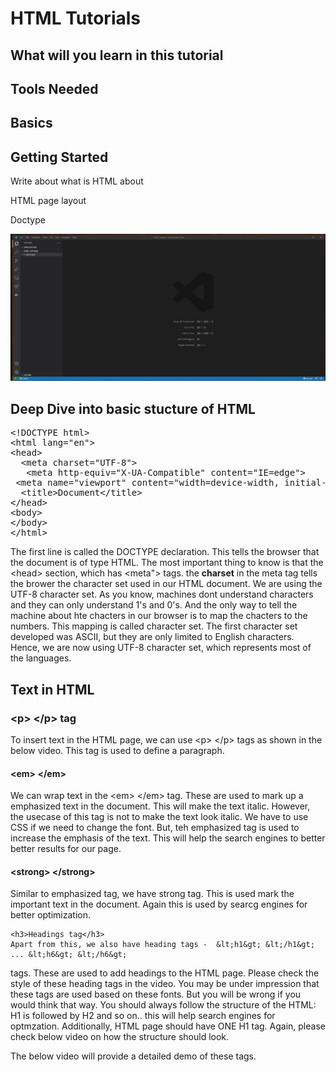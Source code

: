 <h1>HTML Tutorials</h1>

<h2>What will you learn in this tutorial</h2>

<h2>Tools Needed</h2>


<h2>Basics</h2>

<h2> Getting Started </h2>

<p> Write about what is HTML about </p>

<p> HTML page layout</p>

<p> Doctype </p>
<img src="https://github.com/bharath9788/HTML-tutorial/blob/5cb843d3a5925d2eea464877b6acc27fa700c9e6/1.gif" alt="basics" />


<h2> Deep Dive into basic stucture of HTML </h2>

<pre>
&lt;!DOCTYPE html&gt;
&lt;html lang="en"&gt;
&lt;head&gt;
  &lt;meta charset="UTF-8"&gt;
   &lt;meta http-equiv="X-UA-Compatible" content="IE=edge"&gt;
 &lt;meta name="viewport" content="width=device-width, initial-scale=1.0"&gt;
  &lt;title>Document&lt;/title&gt;
&lt;/head&gt;
&lt;body&gt;
&lt;/body&gt;
&lt;/html&gt;
</pre>

<p> The first line is called the DOCTYPE declaration. This tells the browser that the document is of type HTML. The most important thing to know is that the &lt;head&gt; section, which has   &lt;meta"&gt; tags. the <strong>charset</strong> in the meta tag tells the brower the character set used in our HTML document. We are using the UTF-8 character set. As you know, machines dont understand characters and they can only understand 1's and 0's. And the only way to tell the machine about hte chacters in our browser is to map the chacters to the numbers. This mapping is called character set. The first character set developed was ASCII, but they are only limited to English characters. Hence, we are now using UTF-8 character set, which represents most of the languages. </p>


<h2>Text in HTML</h2>

<h3> &lt;p&gt; &lt;/p&gt; tag</h3>
<p>To insert text in the HTML page, we can use &lt;p&gt; &lt;/p&gt; tags as shown in the below video. This tag is used to define a paragraph. 

<h4>&lt;em&gt; &lt;/em&gt;</h4>
We can wrap text in the &lt;em&gt; &lt;/em&gt; tag. These are used to mark up a emphasized text in the document. This will make the text italic. However, the usecase of this tag is not to make the text look italic. We have to use CSS if we need to change the font. But, teh emphasized tag is used to increase the emphasis of the text. This will help the search engines to better better results for our page. 


<h4>&lt;strong&gt; &lt;/strong&gt;</h4>

Similar to emphasized tag, we have strong tag. This is used mark the important text in the document. Again this is used by searcg engines for better optimization.

    
    <h3>Headings tag</h3>
    Apart from this, we also have heading tags -  &lt;h1&gt; &lt;/h1&gt; ... &lt;h6&gt; &lt;/h6&gt;
tags. These are used to add headings to the HTML page. Please check the style of these heading tags in the video.
You may be under impression that these tags are used based on these fonts. But you will be wrong if you would think that way.
You should always follow the structure of the HTML: H1 is followed by H2 and so on.. this will help search engines for optmzation. Additionally, HTML page should have ONE H1 tag. Again, please check below video on how the structure should look.     </p>

The below video will provide a detailed demo of these tags.




